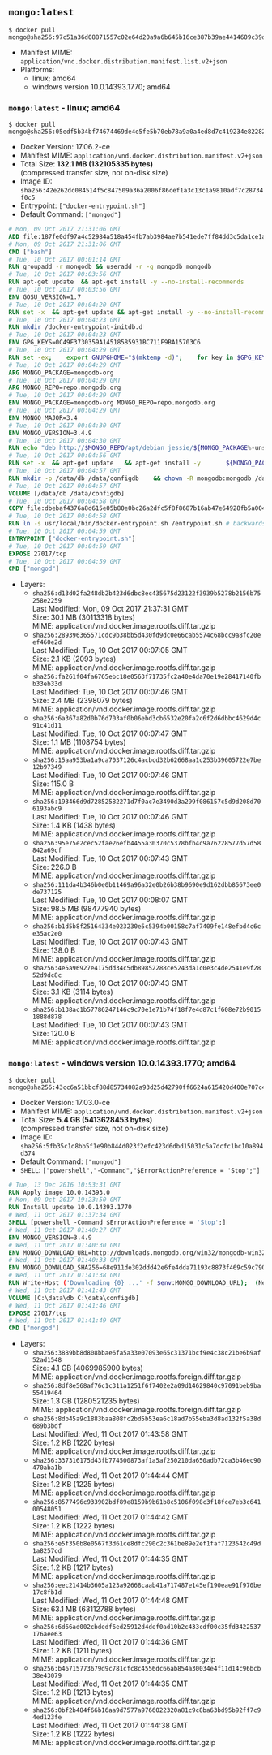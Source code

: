 ## `mongo:latest`

```console
$ docker pull mongo@sha256:97c51a36d08871557c02e64d20a9a6b645b16ce387b39ae4414609c39dfc439c
```

-	Manifest MIME: `application/vnd.docker.distribution.manifest.list.v2+json`
-	Platforms:
	-	linux; amd64
	-	windows version 10.0.14393.1770; amd64

### `mongo:latest` - linux; amd64

```console
$ docker pull mongo@sha256:05edf5b34bf74674469de4e5fe5b70eb78a9a0a4ed8d7c419234e82282d8b710
```

-	Docker Version: 17.06.2-ce
-	Manifest MIME: `application/vnd.docker.distribution.manifest.v2+json`
-	Total Size: **132.1 MB (132105335 bytes)**  
	(compressed transfer size, not on-disk size)
-	Image ID: `sha256:42e262dc084514f5c847509a36a2006f86cef1a3c13c1a9810adf7c28734f0c5`
-	Entrypoint: `["docker-entrypoint.sh"]`
-	Default Command: `["mongod"]`

```dockerfile
# Mon, 09 Oct 2017 21:31:06 GMT
ADD file:187fe0df97a4c52984a518a454fb7ab3984ae7b541ede7ff84dd3c5da1ce1a59 in / 
# Mon, 09 Oct 2017 21:31:06 GMT
CMD ["bash"]
# Tue, 10 Oct 2017 00:01:14 GMT
RUN groupadd -r mongodb && useradd -r -g mongodb mongodb
# Tue, 10 Oct 2017 00:03:56 GMT
RUN apt-get update 	&& apt-get install -y --no-install-recommends 		ca-certificates 		jq 		numactl 	&& rm -rf /var/lib/apt/lists/*
# Tue, 10 Oct 2017 00:03:56 GMT
ENV GOSU_VERSION=1.7
# Tue, 10 Oct 2017 00:04:20 GMT
RUN set -x 	&& apt-get update && apt-get install -y --no-install-recommends wget && rm -rf /var/lib/apt/lists/* 	&& wget -O /usr/local/bin/gosu "https://github.com/tianon/gosu/releases/download/$GOSU_VERSION/gosu-$(dpkg --print-architecture)" 	&& wget -O /usr/local/bin/gosu.asc "https://github.com/tianon/gosu/releases/download/$GOSU_VERSION/gosu-$(dpkg --print-architecture).asc" 	&& export GNUPGHOME="$(mktemp -d)" 	&& gpg --keyserver ha.pool.sks-keyservers.net --recv-keys B42F6819007F00F88E364FD4036A9C25BF357DD4 	&& gpg --batch --verify /usr/local/bin/gosu.asc /usr/local/bin/gosu 	&& rm -r "$GNUPGHOME" /usr/local/bin/gosu.asc 	&& chmod +x /usr/local/bin/gosu 	&& gosu nobody true 	&& apt-get purge -y --auto-remove wget
# Tue, 10 Oct 2017 00:04:23 GMT
RUN mkdir /docker-entrypoint-initdb.d
# Tue, 10 Oct 2017 00:04:23 GMT
ENV GPG_KEYS=0C49F3730359A14518585931BC711F9BA15703C6
# Tue, 10 Oct 2017 00:04:29 GMT
RUN set -ex; 	export GNUPGHOME="$(mktemp -d)"; 	for key in $GPG_KEYS; do 		gpg --keyserver ha.pool.sks-keyservers.net --recv-keys "$key"; 	done; 	gpg --export $GPG_KEYS > /etc/apt/trusted.gpg.d/mongodb.gpg; 	rm -r "$GNUPGHOME"; 	apt-key list
# Tue, 10 Oct 2017 00:04:29 GMT
ARG MONGO_PACKAGE=mongodb-org
# Tue, 10 Oct 2017 00:04:29 GMT
ARG MONGO_REPO=repo.mongodb.org
# Tue, 10 Oct 2017 00:04:29 GMT
ENV MONGO_PACKAGE=mongodb-org MONGO_REPO=repo.mongodb.org
# Tue, 10 Oct 2017 00:04:29 GMT
ENV MONGO_MAJOR=3.4
# Tue, 10 Oct 2017 00:04:30 GMT
ENV MONGO_VERSION=3.4.9
# Tue, 10 Oct 2017 00:04:30 GMT
RUN echo "deb http://$MONGO_REPO/apt/debian jessie/${MONGO_PACKAGE%-unstable}/$MONGO_MAJOR main" | tee "/etc/apt/sources.list.d/${MONGO_PACKAGE%-unstable}.list"
# Tue, 10 Oct 2017 00:04:56 GMT
RUN set -x 	&& apt-get update 	&& apt-get install -y 		${MONGO_PACKAGE}=$MONGO_VERSION 		${MONGO_PACKAGE}-server=$MONGO_VERSION 		${MONGO_PACKAGE}-shell=$MONGO_VERSION 		${MONGO_PACKAGE}-mongos=$MONGO_VERSION 		${MONGO_PACKAGE}-tools=$MONGO_VERSION 	&& rm -rf /var/lib/apt/lists/* 	&& rm -rf /var/lib/mongodb 	&& mv /etc/mongod.conf /etc/mongod.conf.orig
# Tue, 10 Oct 2017 00:04:57 GMT
RUN mkdir -p /data/db /data/configdb 	&& chown -R mongodb:mongodb /data/db /data/configdb
# Tue, 10 Oct 2017 00:04:57 GMT
VOLUME [/data/db /data/configdb]
# Tue, 10 Oct 2017 00:04:58 GMT
COPY file:dbebaf4376a8d615e05b80e0bc26a2dfc5f8f8687b16ab47e64928fb5a00498d in /usr/local/bin/ 
# Tue, 10 Oct 2017 00:04:58 GMT
RUN ln -s usr/local/bin/docker-entrypoint.sh /entrypoint.sh # backwards compat
# Tue, 10 Oct 2017 00:04:59 GMT
ENTRYPOINT ["docker-entrypoint.sh"]
# Tue, 10 Oct 2017 00:04:59 GMT
EXPOSE 27017/tcp
# Tue, 10 Oct 2017 00:04:59 GMT
CMD ["mongod"]
```

-	Layers:
	-	`sha256:d13d02fa248db2b423d6dbc8ec435675d23122f3939b5278b2156b75258e2259`  
		Last Modified: Mon, 09 Oct 2017 21:37:31 GMT  
		Size: 30.1 MB (30113318 bytes)  
		MIME: application/vnd.docker.image.rootfs.diff.tar.gzip
	-	`sha256:289396365571cdc9b38bb5d430fd9dc0e66cab5574c68bcc9a8fc20eef460e2d`  
		Last Modified: Tue, 10 Oct 2017 00:07:05 GMT  
		Size: 2.1 KB (2093 bytes)  
		MIME: application/vnd.docker.image.rootfs.diff.tar.gzip
	-	`sha256:fa261f04fa6765ebc18e0563f71735fc2a40e4da70e19e28417140fbb33eb33d`  
		Last Modified: Tue, 10 Oct 2017 00:07:46 GMT  
		Size: 2.4 MB (2398079 bytes)  
		MIME: application/vnd.docker.image.rootfs.diff.tar.gzip
	-	`sha256:6a367a82d0b76d703af0b06ebd3cb6532e20fa2c6f2d6dbbc4629d4c91c41d11`  
		Last Modified: Tue, 10 Oct 2017 00:07:47 GMT  
		Size: 1.1 MB (1108754 bytes)  
		MIME: application/vnd.docker.image.rootfs.diff.tar.gzip
	-	`sha256:15aa953ba1a9ca7037126c4acbcd32b62668aa1c253b39605722e7be12b97349`  
		Last Modified: Tue, 10 Oct 2017 00:07:46 GMT  
		Size: 115.0 B  
		MIME: application/vnd.docker.image.rootfs.diff.tar.gzip
	-	`sha256:193466d9d72852582271d7f0ac7e3490d3a299f086157c5d9d208d706193abc9`  
		Last Modified: Tue, 10 Oct 2017 00:07:46 GMT  
		Size: 1.4 KB (1438 bytes)  
		MIME: application/vnd.docker.image.rootfs.diff.tar.gzip
	-	`sha256:95e75e2cec52fae26efb4455a30370c5378bfb4c9a76228577d57d58842a69cf`  
		Last Modified: Tue, 10 Oct 2017 00:07:43 GMT  
		Size: 226.0 B  
		MIME: application/vnd.docker.image.rootfs.diff.tar.gzip
	-	`sha256:111da4b346b0e0b11469a96a32e0b26b38b9690e9d162dbb85673ee0de737125`  
		Last Modified: Tue, 10 Oct 2017 00:08:07 GMT  
		Size: 98.5 MB (98477940 bytes)  
		MIME: application/vnd.docker.image.rootfs.diff.tar.gzip
	-	`sha256:b1d5b8f25164334e023230e5c5394b00158c7af7409fe148efbd4c6ce35ac2e0`  
		Last Modified: Tue, 10 Oct 2017 00:07:43 GMT  
		Size: 138.0 B  
		MIME: application/vnd.docker.image.rootfs.diff.tar.gzip
	-	`sha256:4e5a96927e4175dd34c5db89852288ce5243da1c0e3c4de2541e9f2852d9dc8c`  
		Last Modified: Tue, 10 Oct 2017 00:07:43 GMT  
		Size: 3.1 KB (3114 bytes)  
		MIME: application/vnd.docker.image.rootfs.diff.tar.gzip
	-	`sha256:b138ac1b57786247146c9c70e1e71b74f18f7e4d87c1f608e72b90151888d878`  
		Last Modified: Tue, 10 Oct 2017 00:07:43 GMT  
		Size: 120.0 B  
		MIME: application/vnd.docker.image.rootfs.diff.tar.gzip

### `mongo:latest` - windows version 10.0.14393.1770; amd64

```console
$ docker pull mongo@sha256:43cc6a51bbcf88d85734082a93d25d42790ff6624a615420d400e707c4bf8f9a
```

-	Docker Version: 17.03.0-ce
-	Manifest MIME: `application/vnd.docker.distribution.manifest.v2+json`
-	Total Size: **5.4 GB (5413628453 bytes)**  
	(compressed transfer size, not on-disk size)
-	Image ID: `sha256:5fb35c1d8bb5f1e90b844d023f2efc423d6dbd15031c6a7dcfc1bc10a894d374`
-	Default Command: `["mongod"]`
-	`SHELL`: `["powershell","-Command","$ErrorActionPreference = 'Stop';"]`

```dockerfile
# Tue, 13 Dec 2016 10:53:31 GMT
RUN Apply image 10.0.14393.0
# Mon, 09 Oct 2017 19:23:50 GMT
RUN Install update 10.0.14393.1770
# Wed, 11 Oct 2017 01:37:34 GMT
SHELL [powershell -Command $ErrorActionPreference = 'Stop';]
# Wed, 11 Oct 2017 01:40:27 GMT
ENV MONGO_VERSION=3.4.9
# Wed, 11 Oct 2017 01:40:30 GMT
ENV MONGO_DOWNLOAD_URL=http://downloads.mongodb.org/win32/mongodb-win32-x86_64-2008plus-ssl-3.4.9-signed.msi
# Wed, 11 Oct 2017 01:40:33 GMT
ENV MONGO_DOWNLOAD_SHA256=68e911de302ddd42e6fe4dda71193c8873f469c59c790fffdd645660e8a5b49a
# Wed, 11 Oct 2017 01:41:38 GMT
RUN Write-Host ('Downloading {0} ...' -f $env:MONGO_DOWNLOAD_URL); 	(New-Object System.Net.WebClient).DownloadFile($env:MONGO_DOWNLOAD_URL, 'mongo.msi'); 		Write-Host ('Verifying sha256 ({0}) ...' -f $env:MONGO_DOWNLOAD_SHA256); 	if ((Get-FileHash mongo.msi -Algorithm sha256).Hash -ne $env:MONGO_DOWNLOAD_SHA256) { 		Write-Host 'FAILED!'; 		exit 1; 	}; 		Write-Host 'Installing ...'; 	Start-Process msiexec -Wait 		-ArgumentList @( 			'/i', 			'mongo.msi', 			'/quiet', 			'/qn', 			'INSTALLLOCATION=C:\mongodb', 			'ADDLOCAL=all' 		); 	$env:PATH = 'C:\mongodb\bin;' + $env:PATH; 	[Environment]::SetEnvironmentVariable('PATH', $env:PATH, [EnvironmentVariableTarget]::Machine); 		Write-Host 'Verifying install ...'; 	Write-Host '  mongo --version'; mongo --version; 	Write-Host '  mongod --version'; mongod --version; 		Write-Host 'Removing ...'; 	Remove-Item C:\mongodb\bin\*.pdb -Force; 	Remove-Item C:\windows\installer\*.msi -Force; 	Remove-Item mongo.msi -Force; 		Write-Host 'Complete.';
# Wed, 11 Oct 2017 01:41:43 GMT
VOLUME [C:\data\db C:\data\configdb]
# Wed, 11 Oct 2017 01:41:46 GMT
EXPOSE 27017/tcp
# Wed, 11 Oct 2017 01:41:49 GMT
CMD ["mongod"]
```

-	Layers:
	-	`sha256:3889bb8d808bbae6fa5a33e07093e65c31371bcf9e4c38c21be6b9af52ad1548`  
		Size: 4.1 GB (4069985900 bytes)  
		MIME: application/vnd.docker.image.rootfs.foreign.diff.tar.gzip
	-	`sha256:8df8e568af76c1c311a1251f6f7402e2a09d14629840c97091beb9ba55419464`  
		Size: 1.3 GB (1280521235 bytes)  
		MIME: application/vnd.docker.image.rootfs.foreign.diff.tar.gzip
	-	`sha256:8db45a9c1883baa808fc2bd5b53ea6c18ad7b55eba3d8ad132f5a38d689b3bdf`  
		Last Modified: Wed, 11 Oct 2017 01:43:58 GMT  
		Size: 1.2 KB (1220 bytes)  
		MIME: application/vnd.docker.image.rootfs.diff.tar.gzip
	-	`sha256:337316175d43fb774500873af1a5af250210da650adb72ca3b46ec90470aba1b`  
		Last Modified: Wed, 11 Oct 2017 01:44:44 GMT  
		Size: 1.2 KB (1225 bytes)  
		MIME: application/vnd.docker.image.rootfs.diff.tar.gzip
	-	`sha256:8577496c933902bdf89e8159b9b61b8c5106f098c3f18fce7eb3c64100548051`  
		Last Modified: Wed, 11 Oct 2017 01:44:42 GMT  
		Size: 1.2 KB (1222 bytes)  
		MIME: application/vnd.docker.image.rootfs.diff.tar.gzip
	-	`sha256:e5f350b8e0567f3d61ce8dfc290c2c361be89e2ef1faf7123542c49d1a8257cd`  
		Last Modified: Wed, 11 Oct 2017 01:44:35 GMT  
		Size: 1.2 KB (1217 bytes)  
		MIME: application/vnd.docker.image.rootfs.diff.tar.gzip
	-	`sha256:eec21414b3605a123a92668caab41a717487e145ef190eae91f970be17c8fb1d`  
		Last Modified: Wed, 11 Oct 2017 01:44:48 GMT  
		Size: 63.1 MB (63112788 bytes)  
		MIME: application/vnd.docker.image.rootfs.diff.tar.gzip
	-	`sha256:6d66ad002cbdedf6ed25912d4def0ad10b2c433cdf00c35fd3422537176aee63`  
		Last Modified: Wed, 11 Oct 2017 01:44:36 GMT  
		Size: 1.2 KB (1211 bytes)  
		MIME: application/vnd.docker.image.rootfs.diff.tar.gzip
	-	`sha256:b46715773679d9c781cfc8c4556dc66ab854a30034e4f11d14c96bcb38e43079`  
		Last Modified: Wed, 11 Oct 2017 01:44:35 GMT  
		Size: 1.2 KB (1213 bytes)  
		MIME: application/vnd.docker.image.rootfs.diff.tar.gzip
	-	`sha256:0bf2b484f66b16aa9d7577a9766022320a81c9c8ba63bd95b92ff7c94ed123fe`  
		Last Modified: Wed, 11 Oct 2017 01:44:38 GMT  
		Size: 1.2 KB (1222 bytes)  
		MIME: application/vnd.docker.image.rootfs.diff.tar.gzip
